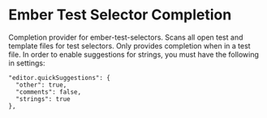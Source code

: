 # Ember Test Selector Completion

Completion provider for ember-test-selectors. Scans all open test and template
files for test selectors. Only provides completion when in a test file. In order
to enable suggestions for strings, you must have the following in settings:

```
"editor.quickSuggestions": {
  "other": true,
  "comments": false,
  "strings": true
},
```

